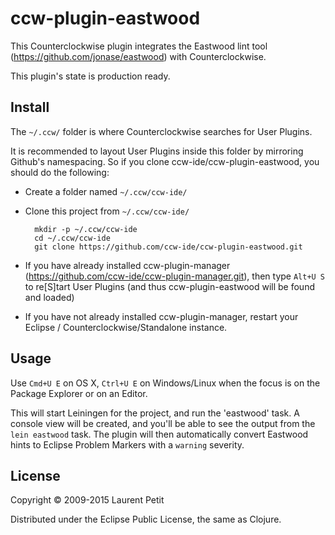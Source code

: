 # ccw-plugin-eastwood

This Counterclockwise plugin integrates the Eastwood lint tool (https://github.com/jonase/eastwood) with Counterclockwise.

This plugin's state is production ready.

## Install

The `~/.ccw/` folder is where Counterclockwise searches for User Plugins.

It is recommended to layout User Plugins inside this folder by mirroring Github's namespacing. So if you clone ccw-ide/ccw-plugin-eastwood, you should do the following:

- Create a folder named `~/.ccw/ccw-ide/`
- Clone this project from `~/.ccw/ccw-ide/`

        mkdir -p ~/.ccw/ccw-ide
        cd ~/.ccw/ccw-ide
        git clone https://github.com/ccw-ide/ccw-plugin-eastwood.git

- If you have already installed ccw-plugin-manager (https://github.com/ccw-ide/ccw-plugin-manager.git), then type `Alt+U S` to re[S]tart User Plugins (and thus ccw-plugin-eastwood will be found and loaded)
- If you have not already installed ccw-plugin-manager, restart your Eclipse / Counterclockwise/Standalone instance.

## Usage

Use `Cmd+U E` on OS X, `Ctrl+U E` on Windows/Linux when the focus is on the Package Explorer or on an Editor.

This will start Leiningen for the project, and run the 'eastwood' task. A console view will be created, and you'll be able to see the output from the `lein eastwood` task. The plugin will then automatically convert Eastwood hints to Eclipse Problem Markers with a `warning` severity.

## License

Copyright © 2009-2015 Laurent Petit

Distributed under the Eclipse Public License, the same as Clojure.

